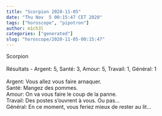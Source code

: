 ```yaml
---
title: "Scorpion 2020-11-05"
date: "Thu Nov  5 00:15:47 CET 2020"
tags: ["horoscope", "pipotron"]
author: m1ch3l
categories: ["generated"]
slug: "horoscope/2020-11-05-00:15:47"
---
```


Scorpion<br>
<br>
Résultats - Argent: 5, Santé: 3, Amour: 5, Travail: 1, Général: 1<br>
<br>
Argent:  Vous allez vous faire arnaquer. <br>
Santé:   Mangez des pommes. <br>
Amour:   On va vous faire le coup de la panne. <br>
Travail: Des postes s’ouvrent à vous. Ou pas...<br>
Général: En ce moment, vous feriez mieux de rester au lit...<br>
